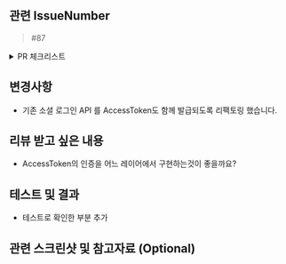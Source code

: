 
## 관련 IssueNumber

> #87

<details>
<summary> PR 체크리스트</summary>
  
- [ ] 🔀 PR 제목의 형식을 잘 작성했나요? e.g. [feat] 소셜 로그인 구현
- [ ] 💯 빌드와 테스트는 잘 통과했나요?
- [ ] 🧹 불필요한 코드는 제거했나요?
- [ ] 💭 이슈는 등록했나요?
- [ ] 🏷️ 라벨은 등록했나요?
- [ ] 🙇‍♂️ 리뷰어를 지정했나요? (페어가 존재할 시)
</details>

## 변경사항

- 기존 소셜 로그인 API 를 AccessToken도 함께 발급되도록 리팩토링 했습니다. 

## 리뷰 받고 싶은 내용

- AccessToken의 인증을 어느 레이어에서 구현하는것이 좋을까요?

## 테스트 및 결과
- 테스트로 확인한 부분 추가

## 관련 스크린샷 및 참고자료 (Optional)
